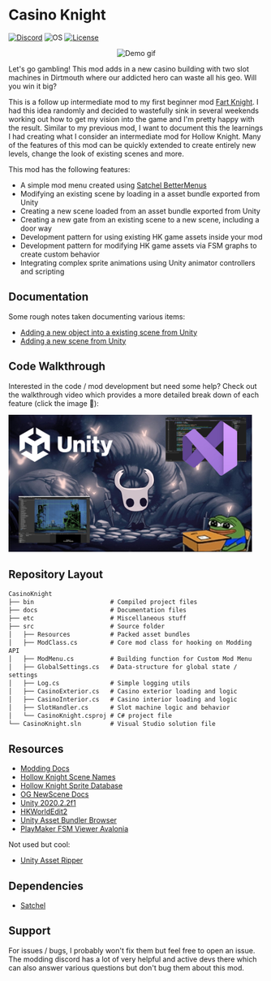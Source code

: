 # Casino Knight

[![Discord](https://img.shields.io/discord/879125729936298015.svg?logo=discord&logoColor=white&logoWidth=20&labelColor=7289DA&label=Discord&color=17cf48)](https://discord.gg/F6Y5TeFQ8j) ![OS](https://img.shields.io/badge/os-windows-blue) [![License](https://img.shields.io/badge/license-MIT-green)](./LICENSE)

<p align="center">
  <img src="https://github.com/AbsoluteStratos/CasinoKnight/blob/main/docs/demo_small.gif" alt="Demo gif"/>
</p>

Let's go gambling!
This mod adds in a new casino building with two slot machines in Dirtmouth where our addicted hero can waste all his geo.
Will you win it big?

This is a follow up intermediate mod to my first beginner mod [Fart Knight](https://github.com/AbsoluteStratos/FartKnight).
I had this idea randomly and decided to wastefully sink in several weekends working out how to get my vision into the game and I'm pretty happy with the result.
Similar to my previous mod, I want to document this the learnings I had creating what I consider an intermediate mod for Hollow Knight.
Many of the features of this mod can be quickly extended to create entirely new levels, change the look of existing scenes and more.

This mod has the following features:

- A simple mod menu created using [Satchel BetterMenus](https://prashantmohta.github.io/ModdingDocs/Satchel/BetterMenus/better-menus.html)
- Modifying an existing scene by loading in a asset bundle exported from Unity
- Creating a new scene loaded from an asset bundle exported from Unity
- Creating a new gate from an existing scene to a new scene, including a door way
- Development pattern for using existing HK game assets inside your mod
- Development pattern for modifying HK game assets via FSM graphs to create custom behavior
- Integrating complex sprite animations using Unity animator controllers and scripting 

## Documentation

Some rough notes taken documenting various items:

- [Adding a new object into a existing scene from Unity](./docs/modify_scene_unity.md)
- [Adding a new scene from Unity](./docs/new_scene_unity.md)

## Code Walkthrough

Interested in the code / mod development but need some help?
Check out the walkthrough video which provides a more detailed break down of each feature (click the image :rocket:):

<a href="https://www.youtube.com/watch?v=DGe_5f0l640" target="_blank">
<img src="./docs/thumbnail.jpg" alt="Hollow Knight Mod Walkthrough" width="480"/>
</a>

## Repository Layout

```
CasinoKnight
├── bin                     # Compiled project files
├── docs                    # Documentation files
├── etc                     # Miscellaneous stuff
├── src                     # Source folder
│   ├── Resources           # Packed asset bundles
│   ├── ModClass.cs         # Core mod class for hooking on Modding API
│   ├── ModMenu.cs          # Building function for Custom Mod Menu
│   ├── GlobalSettings.cs   # Data-structure for global state / settings
│   ├── Log.cs              # Simple logging utils
│   ├── CasinoExterior.cs   # Casino exterior loading and logic
│   ├── CasinoInterior.cs   # Casino interior loading and logic 
│   ├── SlotHandler.cs      # Slot machine logic and behavior
│   └── CasinoKnight.csproj # C# project file
└── CasinoKnight.sln        # Visual Studio solution file
```

## Resources

- [Modding Docs](https://prashantmohta.github.io/ModdingDocs/)
- [Hollow Knight Scene Names](https://drive.google.com/drive/folders/1VwVbCjU8uPV4V3cDu_Tr1TgEs01hMSFr)
- [Hollow Knight Sprite Database](https://drive.google.com/drive/folders/1lx02_w9TFTYdR3aggI1gbXcLr69roaNV)
- [OG NewScene Docs](https://radiance.synthagen.net/apidocs/_images/NewScene.html)
- [Unity 2020.2.2f1](https://unity.com/releases/editor/archive)
- [HKWorldEdit2](https://github.com/nesrak1/HKWorldEdit2)
- [Unity Asset Bundler Browser](https://github.com/Unity-Technologies/AssetBundles-Browser)
- [PlayMaker FSM Viewer Avalonia](https://github.com/nesrak1/FSMViewAvalonia)

Not used but cool:

- [Unity Asset Ripper](https://github.com/AssetRipper/AssetRipper)


## Dependencies

- [Satchel](https://github.com/PrashantMohta/Satchel/)

## Support

For issues / bugs, I probably won't fix them but feel free to open an issue.
The modding discord has a lot of very helpful and active devs there which can also answer various questions but don't bug them about this mod.
